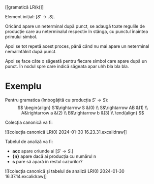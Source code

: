 [[gramatică LR(k)]]

Element inițial: $[S'\rightarrow .S]$.

Oricând apare un neterminal după punct, se adaugă toate regulile de producție care au neterminalul respectiv în stânga, cu punctul înaintea primului simbol.

Apoi se tot repetă acest proces, până când nu mai apare un neterminal nemaiîntâlnit după punct.

Apoi se face câte o săgeată pentru fiecare simbol care apare după un punct. În nodul spre care indică săgeata apar uhh bla bla bla.

# Exemplu

Pentru gramatica (îmbogățită cu producția $S'\rightarrow S$):
$$
\begin{align}
S'&\rightarrow S &(0) \\
S&\rightarrow AB &(1) \\
A&\rightarrow a &(2) \\
B&\rightarrow b &(3) \\
\end{align}
$$

Colecția canonică va fi:

![[colecția canonică LR(0) 2024-01-30 16.23.31.excalidraw]]

Tabelul de analiză va fi:

- **acc** apare oriunde ai $[S'\rightarrow S.]$
- **{n}** apare dacă ai producția cu numărul n
- **s** pare să apară în restul cazurilor?

![[colecția canonică și tabelul de analiză LR(0) 2024-01-30 16.37.14.excalidraw]]